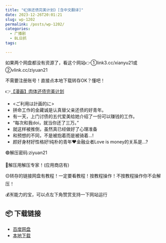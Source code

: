 ```yaml
---
title: "《🥩体还债完美计划》[含中文翻译]"
date: 2023-12-26T20:01:21
slug: wp-1202
permalink: /posts/wp-1202/
categories:
  - 广播剧
  - BL日抓
tags:

---
```


如果两个网盘都没有资源了，看这个网站👉①link3.cc/xianyu21或②vlink.cc/ziyuan21

不需要注册账号！直接点本地下载转存OK？懂吧！

👉[【漫画】肉体还债完美计划](https://blziyuan21.com/archives/1194)

*   <ご利用は計画的に>
*   拼命工作的金藏诚是认真替父亲还债的好青年。
*   有一天，上门讨债的五代爱美给她介绍了一份可以赚钱的工作。
*   “每次和我doi，就当你还了三万。”
*   就这样被推倒，虽然真已经做好了心理准备
*   和预想的不同，不是被抱着而是被骑着…!
*   颜好身材好性格好!纯朴的青年❤️金融业者Love is money的关系是…?

🟢解压密码:ziyuan21

🔵解压用解压专家！(应用商店有)

🟡转存的链接网盘有教程！一定要看教程！按教程操作！不按教程操作你不会解压！

💰🈶能力的宝，可以点左下角赞赏支持一下网站运行

## 📦 下载链接
- [百度网盘](https://blziyuan21.com/pay-download/1202?key=08696e6431&down_id=0)
- [本地下载](https://blziyuan21.com/pay-download/1202?key=08696e6431&down_id=1)

